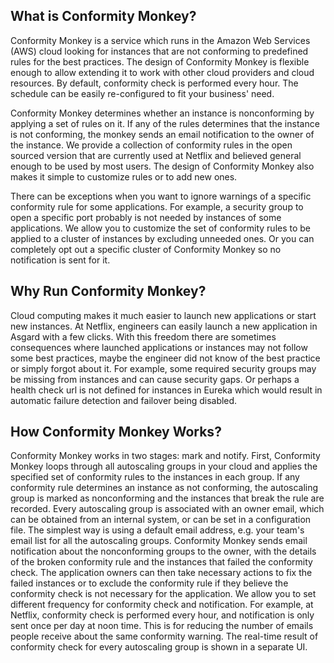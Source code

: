 ## What is Conformity Monkey?

Conformity Monkey is a service which runs in the Amazon Web Services (AWS) cloud looking for instances that are not conforming to predefined
rules for the best practices. The design of Conformity Monkey is flexible enough to allow extending it to work with other cloud providers
and cloud resources. By default, conformity check is performed every hour. The schedule can be easily re-configured to fit your business' need.

Conformity Monkey determines whether an instance is nonconforming by applying a set of rules on it. If any of the rules determines that the
instance is not conforming, the monkey sends an email notification to the owner of the instance. We provide a collection of conformity rules
in the open sourced version that are currently used at Netflix and believed general enough to be used by most users. The design of Conformity
Monkey also makes it simple to customize rules or to add new ones.

There can be exceptions when you want to ignore warnings of a specific conformity rule for some applications. For example, a security group
to open a specific port probably is not needed by instances of some applications. We allow you to customize the set of conformity rules to be
applied to a cluster of instances by excluding unneeded ones. Or you can completely opt out a specific cluster of Conformity Monkey so no
notification is sent for it.


## Why Run Conformity Monkey?

Cloud computing makes it much easier to launch new applications or start new instances. At Netflix, engineers can easily launch a new application
in Asgard with a few clicks. With this freedom there are sometimes consequences where launched applications or instances may not follow some best
practices, maybe the engineer did not know of the best practice or simply forgot about it. For example, some required security groups may be missing
from instances and can cause security gaps. Or perhaps a health check url is not defined for instances in Eureka which would result in automatic
failure detection and failover being disabled.

## How Conformity Monkey Works?

Conformity Monkey works in two stages: mark and notify. First, Conformity Monkey loops through all autoscaling groups in your cloud and applies
the specified set of conformity rules to the instances in each group. If any conformity rule determines an instance as not conforming, the autoscaling
group is marked as nonconforming and the instances that break the rule are recorded. Every autoscaling group is associated with an owner email,
which can be obtained from an internal system, or can be set in a configuration file. The simplest way is using a default email address,
e.g. your team's email list for all the autoscaling groups. Conformity Monkey sends email notification about the nonconforming groups to the owner,
with the details of the broken conformity rule and the instances that failed the conformity check. The application owners can then take necessary
actions to fix the failed instances or to exclude the conformity rule if they believe the conformity check is not necessary for the application.
We allow you to set different frequency for conformity check and notification. For example, at Netflix, conformity check is performed every hour,
and notification is only sent once per day at noon time. This is for reducing the number of emails people receive about the same conformity warning.
The real-time result of conformity check for every autoscaling group is shown in a separate UI.